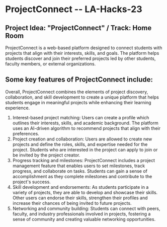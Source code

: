 # ProjectConnect -- LA-Hacks-23
## Project Idea: "ProjectConnect" / Track: Home Room

ProjectConnect is a web-based platform designed to connect students with    projects that align with their interests, skills, and goals. The platform helps students discover and join their preferred projects led by other students, faculty members, or external organizations.



## Some key features of ProjectConnect include:

Overall, ProjectConnect combines the elements of project discovery, collaboration, and skill development to create a unique platform that helps students engage in meaningful projects while enhancing their learning experience.

1. Interest-based project matching: Users can create a profile which outlines their interests, skills, and academic background. The platform uses an AI-driven algorithm to recommend projects that align with their preferences.
2. Project creation and collaboration: Users are allowed to create new projects and define the roles, skills, and expertise needed for the project. Students who are interested in the project can apply to join or be invited by the project creator.
3. Progress tracking and milestones: ProjectConnect includes a project management feature that enables users to set milestones, track progress, and collaborate on tasks. Students can gain a sense of accomplishment as they complete milestones and contribute to the project's success.
4. Skill development and endorsements: As students participate in a variety of projects, they are able to develop and showcase their skills. Other users can endorse their skills, strengthen their profiles and increase their chances of being invited to future projects.
5. Networking and community building: Students can connect with peers, faculty, and industry professionals involved in projects, fostering a sense of community and creating valuable networking opportunities.




